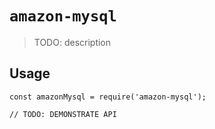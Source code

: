 # `amazon-mysql`

> TODO: description

## Usage

```
const amazonMysql = require('amazon-mysql');

// TODO: DEMONSTRATE API
```
